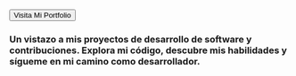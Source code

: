 <!DOCTYPE html>
<html lang="en">
<head>
    <meta charset="UTF-8">
    <meta name="viewport" content="width=device-width, initial-scale=1.0">
</head>
<body>
    <p><h1><a href="https://leandrotejado.github.io/Portafolio/"><button>Visita Mi Portfolio</button></a></h1></p>
<h3>Un vistazo a mis proyectos de desarrollo de software y contribuciones. Explora mi código, descubre mis habilidades y sígueme en mi camino como desarrollador.</h3>
</body>
</html>
